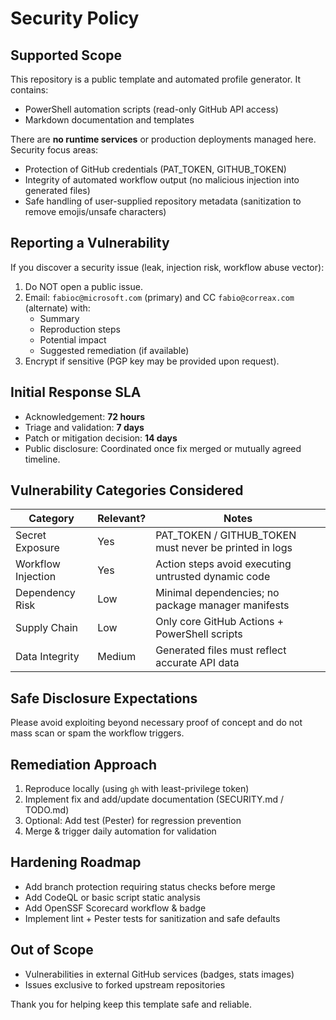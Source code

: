 # Security Policy

## Supported Scope
This repository is a public template and automated profile generator. It contains:
- PowerShell automation scripts (read-only GitHub API access)
- Markdown documentation and templates

There are **no runtime services** or production deployments managed here. Security focus areas:
- Protection of GitHub credentials (PAT_TOKEN, GITHUB_TOKEN)
- Integrity of automated workflow output (no malicious injection into generated files)
- Safe handling of user-supplied repository metadata (sanitization to remove emojis/unsafe characters)

## Reporting a Vulnerability
If you discover a security issue (leak, injection risk, workflow abuse vector):
1. Do NOT open a public issue.
2. Email: `fabioc@microsoft.com` (primary) and CC `fabio@correax.com` (alternate) with:
   - Summary
   - Reproduction steps
   - Potential impact
   - Suggested remediation (if available)
3. Encrypt if sensitive (PGP key may be provided upon request).

## Initial Response SLA
- Acknowledgement: **72 hours**
- Triage and validation: **7 days**
- Patch or mitigation decision: **14 days**
- Public disclosure: Coordinated once fix merged or mutually agreed timeline.

## Vulnerability Categories Considered
| Category | Relevant? | Notes |
|----------|-----------|-------|
| Secret Exposure | Yes | PAT_TOKEN / GITHUB_TOKEN must never be printed in logs |
| Workflow Injection | Yes | Action steps avoid executing untrusted dynamic code |
| Dependency Risk | Low | Minimal dependencies; no package manager manifests |
| Supply Chain | Low | Only core GitHub Actions + PowerShell scripts |
| Data Integrity | Medium | Generated files must reflect accurate API data |

## Safe Disclosure Expectations
Please avoid exploiting beyond necessary proof of concept and do not mass scan or spam the workflow triggers.

## Remediation Approach
1. Reproduce locally (using `gh` with least-privilege token)
2. Implement fix and add/update documentation (SECURITY.md / TODO.md)
3. Optional: Add test (Pester) for regression prevention
4. Merge & trigger daily automation for validation

## Hardening Roadmap
- Add branch protection requiring status checks before merge
- Add CodeQL or basic script static analysis
- Add OpenSSF Scorecard workflow & badge
- Implement lint + Pester tests for sanitization and safe defaults

## Out of Scope
- Vulnerabilities in external GitHub services (badges, stats images)
- Issues exclusive to forked upstream repositories

Thank you for helping keep this template safe and reliable.
